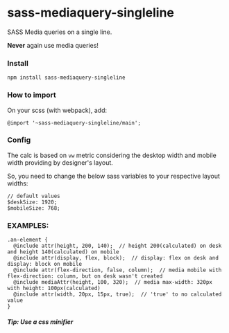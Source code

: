 # sass-mediaquery-singleline
SASS Media queries on a single line.

**Never** again use media queries!


### Install

`npm install sass-mediaquery-singleline`


### How to import

On your scss (with webpack), add:

`@import '~sass-mediaquery-singleline/main';`


### Config

The calc is based on `vw` metric considering the desktop width and mobile width providing by designer's layout.

So, you need to change the below sass variables to your respective layout widths:

```
// default values
$deskSize: 1920;
$mobileSize: 768;
```

### EXAMPLES:

```
.an-element {
  @include attr(height, 200, 140);  // height 200(calculated) on desk and height 140(calculated) on mobile
  @include attr(display, flex, block);  // display: flex on desk and display: block on mobile
  @include attr(flex-direction, false, column);  // media mobile with flex-direction: column, but on desk wasn't created
  @include mediaAttr(height, 100, 320);  // media max-width: 320px with height: 100px(calculated)
  @include attr(width, 20px, 15px, true);  // 'true' to no calculated value
}
```

##### Tip: Use a css minifier